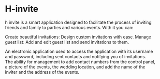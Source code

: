 # H-invite

h invite is a smart application designed to facilitate the process of inviting friends and family to parties and various events. With it you can:

Create beautiful invitations: Design custom invitations with ease.
Manage guest list: Add and edit guest list and send invitations to them.

An electronic application used to access the application with its username and password, including sent contacts and notifying you of invitations. <br>
The ability for management to add contact numbers from the control panel, a picture of the events, the wedding location, and add the name of the inviter and the address of the events. <br>
